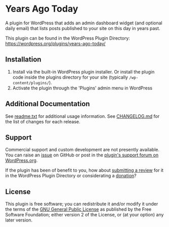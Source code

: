 # Years Ago Today

A plugin for WordPress that adds an admin dashboard widget (and optional daily email) that lists posts published to your site on this day in years past.

This plugin can be found in the WordPress Plugin Directory: https://wordpress.org/plugins/years-ago-today/

## Installation

1. Install via the built-in WordPress plugin installer. Or install the plugin code inside the plugins directory for your site (typically `/wp-content/plugins/`).
2. Activate the plugin through the 'Plugins' admin menu in WordPress


## Additional Documentation

See [readme.txt](https://github.com/coffee2code/years-ago-today/blob/master/readme.txt) for additional usage information. See [CHANGELOG.md](CHANGELOG.md) for the list of changes for each release.


## Support

Commercial support and custom development are not presently available. You can raise an [issue](https://github.com/coffee2code/years-ago-today/issues) on GitHub or post in the [plugin's support forum on WordPress.org](https://wordpress.org/support/plugin/years-ago-today/).

If the plugin has been of benefit to you, how about [submitting a review](https://wordpress.org/support/plugin/years-ago-today/reviews/) for it in the WordPress Plugin Directory or considerating a [donation](https://www.paypal.com/cgi-bin/webscr?cmd=_s-xclick&hosted_button_id=6ARCFJ9TX3522)?


## License

This plugin is free software; you can redistribute it and/or modify it under the terms of the [GNU General Public License](https://www.gnu.org/licenses/gpl-2.0.html) as published by the Free Software Foundation; either version 2 of the License, or (at your option) any later version.
